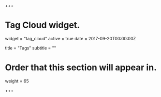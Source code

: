 +++
# Tag Cloud widget.
widget = "tag_cloud"
active = true
date = 2017-09-20T00:00:00Z

title = "Tags"
subtitle = ""

# Order that this section will appear in.
weight = 65

+++
